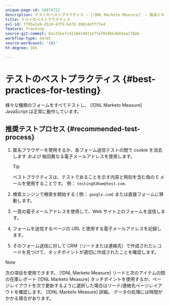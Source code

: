```yaml
---
unique-page-id: 18874722
description: テストのベストプラクティス — [!DNL Marketo Measure]  — 製品ドキュメント
title: テストのベストプラクティス
exl-id: ff95a1a9-d324-47f5-b47d-39014dff77e4
feature: Tracking
source-git-commit: 8ac315e7c4110d14811e77ef0586bd663ea1f8ab
workflow-type: tm+mt
source-wordcount: '183'
ht-degree: 16%

---
```


# テストのベストプラクティス {#best-practices-for-testing}

様々な種類のフォームをすべてテストし、 [!DNL Marketo Measure] JavaScript は正常に動作しています。

## 推奨テストプロセス {#recommended-test-process}

1. 匿名ブラウザーを使用するか、各フォーム送信テストの間で cookie を消去します _および_ 毎回異なる電子メールアドレスを使用します。

   >[!TIP]
   >
   >ベストプラクティスは、テストであることを示す内容と時刻を含む偽の E メールを使用することです。 例： `testing830am@test.com`.

1. 検索エンジンで検索を開始する ( 例： `google.com`) または直接フォームに移動します。

1. 一意の電子メールアドレスを使用して、Web サイト上のフォームを送信します。

1. フォームを送信するページの URL と使用する電子メールアドレスを記録します。

1. そのフォーム送信に対して CRM（リードまたは連絡先）で作成されたレコードを見つけて、タッチポイントが適切に作成されたことを確認します。

>[!NOTE]
>
>次の項目を使用できます。 [!DNL Marketo Measure] リードと次のアイテムの間の在庫レポート [!DNL Marketo Measure] タッチポイントを使用するか、ページレイアウトを次で更新するように選択した場合はリード/連絡先ページレイアウトを確認します。 [!DNL Marketo Measure] 詳細。 データの処理には時間がかかる場合があります。
